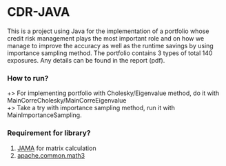 # CDR-JAVA

This is a project using Java for the implementation of a portfolio whose credit risk management plays the most important role and on how we manage to improve the accuracy as well as the runtime savings by using importance sampling method. The portfolio contains 3 types of total 140 exposures. Any details can be found in the report (pdf). 

### How to run? 
+> For implementing portfolio with Cholesky/Eigenvalue method, do it with MainCorreCholesky/MainCorreEigenvalue       
+> Take a try with importance sampling method, run it with MainImportanceSampling.

### Requirement for library? 
1. [JAMA](https://math.nist.gov/javanumerics/jama/) for matrix calculation       
2. [apache.common.math3](http://commons.apache.org/proper/commons-math/download_math.cgi) 

